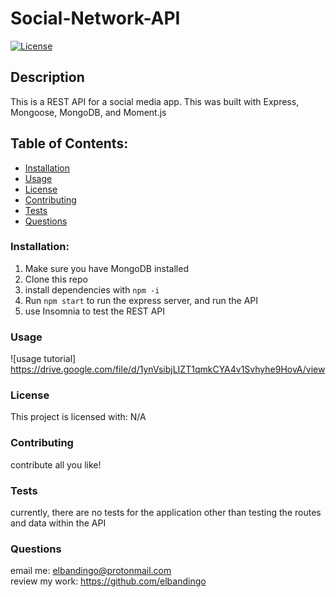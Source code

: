 # Social-Network-API
[![License](https://img.shields.io/badge/License-MIT-yellow.svg)](https://opensource.org/licenses/MIT)
## Description    
This is a REST API for a social media app. This was built with Express, Mongoose, MongoDB, and Moment.js
## Table of Contents:
* [Installation](#installation)
* [Usage](#usage)
* [License](#license)
* [Contributing](#contributing)
* [Tests](#tests)
* [Questions](#questions)
### Installation:
1. Make sure you have MongoDB installed 
2. Clone this repo 
3. install dependencies with `npm -i` 
4. Run `npm start` to run the express server, and run the API 
5. use Insomnia to test the REST API
### Usage
![usage tutorial]
https://drive.google.com/file/d/1ynVsibjLIZT1qmkCYA4v1Svhyhe9HovA/view
### License
This project is licensed with:
N/A
### Contributing
contribute all you like!
### Tests
currently, there are no tests for the application other than testing the routes and data within the API
### Questions
email me: elbandingo@protonmail.com<br />
review my work: https://github.com/elbandingo
